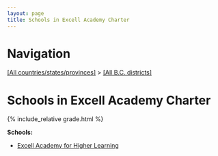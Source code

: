 ```yaml
---
layout: page
title: Schools in Excell Academy Charter
---
```

# Navigation

[[All countries/states/provinces]](../..) > [[All B.C. districts]](..)

# Schools in Excell Academy Charter

{% include_relative grade.html %}

**Schools:**

- [Excell Academy for Higher Learning](Excell_Academy_for_Higher_Learning.md)
